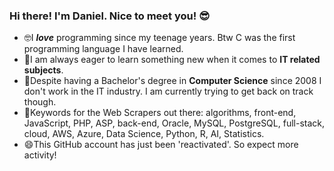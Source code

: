 ### Hi there! I'm Daniel. Nice to meet you! :sunglasses:

<!--
**danielfu79/danielfu79** is a ✨ _special_ ✨ repository because its `README.md` (this file) appears on your GitHub profile.

-->

- 🤓I ***love*** programming since my teenage years.  Btw C was the first programming language I have learned.
- 🌱I am always eager to learn something new when it comes to **IT related subjects**.  
- 🤔Despite having a Bachelor's degree in **Computer Science** since 2008 I don't work in the IT industry. I am currently trying to get back on track though.  
- 💬Keywords for the Web Scrapers out there: algorithms, front-end, JavaScript, PHP, ASP, back-end, Oracle, MySQL, PostgreSQL, full-stack, cloud, AWS, Azure, Data Science, Python, R, AI, Statistics.    
- 😄This GitHub account has just been 'reactivated'.  So expect more activity!
